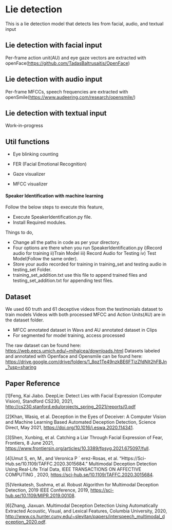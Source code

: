# Lie detection
This is a lie detection model that detects lies from facial, audio, and textual input

## Lie detection with facial input
Per-frame action unit(AU) and eye gaze vectors are extracted with openFace(https://github.com/TadasBaltrusaitis/OpenFace)

## Lie detection with audio input
Per-frame MFCCs, speech frequencies are extracted with openSmile(https://www.audeering.com/research/opensmile/)

## Lie detection with textual input
Work-in-progress

## Util functions
- Eye blinking counting 

- FER (Facial Emotional Recognition)

- Gaze visualizer

- MFCC visualizer

#### Speaker Identification with machine learning 
Follow the below steps to execute this feature,
  - Execute SpeakerIdentification.py file.
  - Install Required modules. 

Things to do,
  - Change all the paths in code as per your directory.
  - Four options are there when you run SpeakerIdentification.py i)Record audio for training ii)Train Model iii) Record Audio for Testing iv) Test Model(Follow the same order).
  - Store your audio recorded for training in training_set and testing audio in testing_set Folder.
  - training_set_addition.txt use this file to append trained files and testing_set_addition.txt for appending test files.

 
## Dataset

We used 60 truth and 61 deceptive videos from the testimonials dataset to train models
Videos with both processed MFCC and Action Units(AU) are in the dataset folder. 
   - MFCC annotated dataset in Wavs and AU annotated dataset in Clips 
   - For segmented for model training, access processed
   
The raw dataset can be found here: https://web.eecs.umich.edu/~mihalcea/downloads.html
Datasets labeled and annotated with Openface and Opensmile can be found here: https://drive.google.com/drive/folders/1_8pz1Te49nzkBE6FTizZfdNIt2hFBJn_?usp=sharing


## Paper Reference

[1]Feng, Kai Jiabo. DeepLie: Detect Lies with Facial Expression (Computer Vision), Standford CS230, 2021, http://cs230.stanford.edu/projects_spring_2021/reports/0.pdf

[2]Khan, Wasiq, et al. Deception in the Eyes of Deceiver: A Computer Vision and Machine Learning Based Automated Deception Detection, Science Direct, May 2021, https://doi.org/10.1016/j.eswa.2020.114341. 

[3]Shen, Xunbing, et al. Catching a Liar Through Facial Expression of Fear, Frontiers, 8 June 2021, https://www.frontiersin.org/articles/10.3389/fpsyg.2021.675097/full. 

[4]Umut S¸ en, M., and Veronica  P ´ erez-Rosas, et al. “Https://Sci-Hub.se/10.1109/TAFFC.2020.3015684.” Multimodal Deception Detection Using Real-Life Trial Data, IEEE TRANSACTIONS ON AFFECTIVE COMPUTING , 2020, https://sci-hub.se/10.1109/TAFFC.2020.3015684. 

[5]Venkatesh, Sushma, et al. Robust Algorithm for Multimodal Deception Detection, 2019 IEEE Conference, 2019, https://sci-hub.se/10.1109/MIPR.2019.00108.

[6]Zhang, Jiaxuan. Multimodal Deception Detection Using Automatically Extracted Acoustic, Visual, and Lexical Features, Columbia University, 2020, http://www.cs.hunter.cuny.edu/~slevitan/papers/interspeech_multimodal_deception_2020.pdf. 

